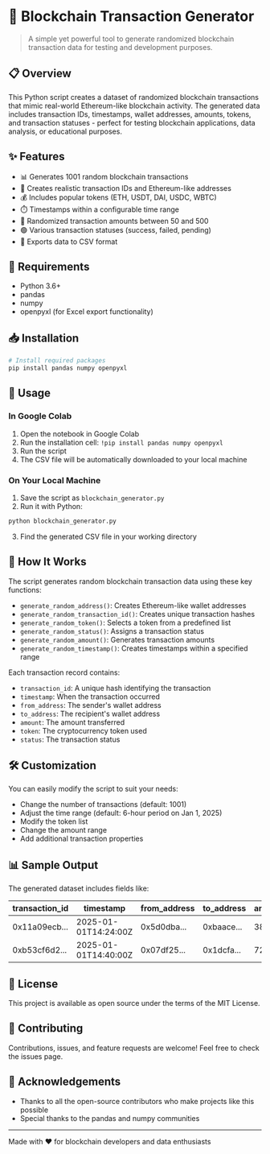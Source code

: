 # 🚀 Blockchain Transaction Generator

> A simple yet powerful tool to generate randomized blockchain transaction data for testing and development purposes.

## 📋 Overview

This Python script creates a dataset of randomized blockchain transactions that mimic real-world Ethereum-like blockchain activity. The generated data includes transaction IDs, timestamps, wallet addresses, amounts, tokens, and transaction statuses - perfect for testing blockchain applications, data analysis, or educational purposes.

## ✨ Features

- 📊 Generates 1001 random blockchain transactions
- 🔄 Creates realistic transaction IDs and Ethereum-like addresses
- 💰 Includes popular tokens (ETH, USDT, DAI, USDC, WBTC)
- ⏱️ Timestamps within a configurable time range
- 💸 Randomized transaction amounts between 50 and 500
- 🟢 Various transaction statuses (success, failed, pending)
- 💾 Exports data to CSV format

## 🔧 Requirements

- Python 3.6+
- pandas
- numpy
- openpyxl (for Excel export functionality)

## 📥 Installation

```bash
# Install required packages
pip install pandas numpy openpyxl
```

## 🚀 Usage

### In Google Colab

1. Open the notebook in Google Colab
2. Run the installation cell: `!pip install pandas numpy openpyxl`
3. Run the script
4. The CSV file will be automatically downloaded to your local machine

### On Your Local Machine

1. Save the script as `blockchain_generator.py`
2. Run it with Python:

```bash
python blockchain_generator.py
```

3. Find the generated CSV file in your working directory

## 🧩 How It Works

The script generates random blockchain transaction data using these key functions:

- `generate_random_address()`: Creates Ethereum-like wallet addresses
- `generate_random_transaction_id()`: Creates unique transaction hashes
- `generate_random_token()`: Selects a token from a predefined list
- `generate_random_status()`: Assigns a transaction status
- `generate_random_amount()`: Generates transaction amounts
- `generate_random_timestamp()`: Creates timestamps within a specified range

Each transaction record contains:
- `transaction_id`: A unique hash identifying the transaction
- `timestamp`: When the transaction occurred
- `from_address`: The sender's wallet address
- `to_address`: The recipient's wallet address
- `amount`: The amount transferred
- `token`: The cryptocurrency token used
- `status`: The transaction status

## 🛠️ Customization

You can easily modify the script to suit your needs:

- Change the number of transactions (default: 1001)
- Adjust the time range (default: 6-hour period on Jan 1, 2025)
- Modify the token list
- Change the amount range
- Add additional transaction properties

## 📊 Sample Output

The generated dataset includes fields like:

| transaction_id | timestamp | from_address | to_address | amount | token | status |
|----------------|-----------|--------------|------------|--------|-------|--------|
| 0x11a09ecb... | 2025-01-01T14:24:00Z | 0x5d0dba... | 0xbaace... | 381.46 | ETH | success |
| 0xb53cf6d2... | 2025-01-01T14:40:00Z | 0x07df25... | 0x1dcfa... | 72.92 | WBTC | pending |

## 📝 License

This project is available as open source under the terms of the MIT License.

## 🤝 Contributing

Contributions, issues, and feature requests are welcome! Feel free to check the issues page.

## 🙏 Acknowledgements

- Thanks to all the open-source contributors who make projects like this possible
- Special thanks to the pandas and numpy communities

---

Made with ❤️ for blockchain developers and data enthusiasts
